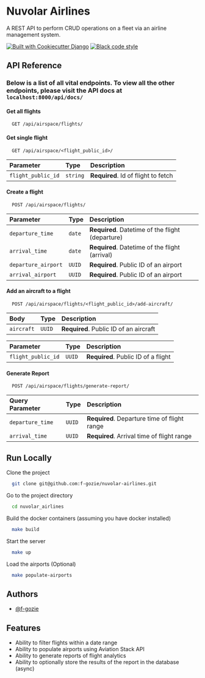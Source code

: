
# Nuvolar Airlines

A REST API to perform CRUD operations on a fleet via an airline management system.

[![Built with Cookiecutter Django](https://img.shields.io/badge/built%20with-Cookiecutter%20Django-ff69b4.svg?logo=cookiecutter)](https://github.com/cookiecutter/cookiecutter-django/)
[![Black code style](https://img.shields.io/badge/code%20style-black-000000.svg)](https://github.com/ambv/black)

## API Reference
### Below is a list of all vital endpoints. To view all the other endpoints, please visit the API docs at `localhost:8000/api/docs/`

#### Get all flights

```
  GET /api/airspace/flights/
```


#### Get single flight

```
  GET /api/airspace/<flight_public_id>/
```

| Parameter | Type     | Description                       |
| :-------- | :------- | :-------------------------------- |
| `flight_public_id`      | `string` | **Required**. Id of flight to fetch |

#### Create a flight

```
  POST /api/airspace/flights/
```

| Parameter | Type     | Description                       |
| :-------- | :------- | :-------------------------------- |
| `departure_time`      | `date` | **Required**. Datetime of the flight (departure) |
| `arrival_time`      | `date` | **Required**. Datetime of the flight (arrival) |
| `departure_airport`      | `UUID` | **Required**. Public ID of an airport |
| `arrival_airport`      | `UUID` | **Required**. Public ID of an airport |

#### Add an aircraft to a flight

```
  POST /api/airspace/flights/<flight_public_id>/add-aircraft/
```

| Body | Type     | Description                       |
| :-------- | :------- | :-------------------------------- |
| `aircraft`      | `UUID` | **Required**. Public ID of an aircraft |

| Parameter | Type     | Description                       |
| :-------- | :------- | :-------------------------------- |
| `flight_public_id`      | `UUID` | **Required**. Public ID of a flight |


#### Generate Report
```
  POST /api/airspace/flights/generate-report/
```
| Query Parameter | Type     | Description                       |
| :-------- | :------- | :-------------------------------- |
| `departure_time`      | `UUID` | **Required**. Departure time of flight range |
| `arrival_time`        | `UUID` | **Required**. Arrival time of flight range

## Run Locally

Clone the project

```bash
  git clone git@github.com:f-gozie/nuvolar-airlines.git
```

Go to the project directory

```bash
  cd nuvolar_airlines
```

Build the docker containers (assuming you have docker installed)

```bash
  make build
```

Start the server

```bash
  make up
```

Load the airports (Optional)

```bash
  make populate-airports
```


## Authors

- [@f-gozie](https://www.github.com/f-gozie)


## Features

- Ability to filter flights within a date range
- Ability to populate airports using Aviation Stack API
- Ability to generate reports of flight analytics
- Ability to optionally store the results of the report in the database (async)
